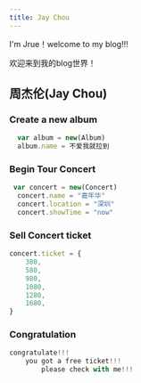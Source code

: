 ```yaml
---
title: Jay Chou
---
```

I'm Jrue！welcome to my blog!!!

欢迎来到我的blog世界！ 

## 周杰伦(Jay Chou)

### Create a new album

``` js
  var album = new(Album)
  album.name = 不爱我就拉到
```

### Begin Tour Concert

``` js
 var concert = new(Concert) 
  concert.name = "嘉年华"
  concert.location = "深圳"
  concert.showTime = "now"
```

### Sell Concert ticket

``` js
concert.ticket = {
    380,
    580,
    980,
    1080,
    1280,
    1680,
}
```

### Congratulation

``` js
congratulate!!!
    you got a free ticket!!!
        please check with me!!!
```
